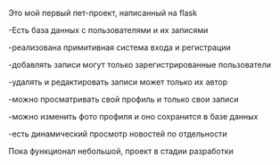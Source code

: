 Это мой первый пет-проект, написанный на flask

-Есть база данных с пользователями и их записями





-реализована примитивная система входа и регистрации




-добавлять записи могут только зарегистрированные пользователи



-удалять и редактировать записи может только их автор



-можно просматривать свой профиль и только свои записи



-можно изменить фото профиля и оно сохранится в базе данных




-есть динамический просмотр новостей по отдельности




Пока функционал небольшой, проект в стадии разработки
